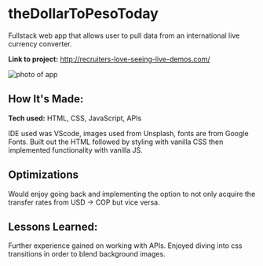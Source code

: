 # theDollarToPesoToday
Fullstack web app that allows user to pull data from an international live currency converter.

**Link to project:** http://recruiters-love-seeing-live-demos.com/

![photo of app](http://placecorgi.com/1200/650)

## How It's Made:

**Tech used:** HTML, CSS, JavaScript, APIs

IDE used was VScode, images used from Unsplash, fonts are from Google Fonts. Built out the HTML followed by styling with vanilla CSS then implemented functionality with vanilla JS.

## Optimizations

Would enjoy going back and implementing the option to not only acquire the transfer rates from USD -> COP but vice versa. 

## Lessons Learned:

Further experience gained on working with APIs. Enjoyed diving into css transitions in order to blend background images. 
